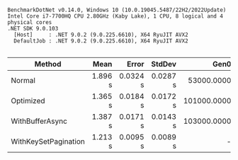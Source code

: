 ```

BenchmarkDotNet v0.14.0, Windows 10 (10.0.19045.5487/22H2/2022Update)
Intel Core i7-7700HQ CPU 2.80GHz (Kaby Lake), 1 CPU, 8 logical and 4 physical cores
.NET SDK 9.0.103
  [Host]     : .NET 9.0.2 (9.0.225.6610), X64 RyuJIT AVX2
  DefaultJob : .NET 9.0.2 (9.0.225.6610), X64 RyuJIT AVX2


```
| Method               | Mean    | Error    | StdDev   | Gen0        | Gen1       | Gen2      | Allocated    |
|--------------------- |--------:|---------:|---------:|------------:|-----------:|----------:|-------------:|
| Normal               | 1.896 s | 0.0324 s | 0.0287 s |  53000.0000 | 16000.0000 | 3000.0000 |  326460.4 KB |
| Optimized            | 1.365 s | 0.0184 s | 0.0172 s | 101000.0000 |          - |         - | 310049.61 KB |
| WithBufferAsync      | 1.387 s | 0.0171 s | 0.0143 s | 103000.0000 |          - |         - | 315304.02 KB |
| WithKeySetPagination | 1.213 s | 0.0095 s | 0.0089 s |           - |          - |         - |    734.65 KB |
